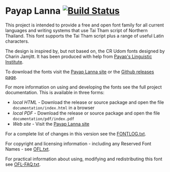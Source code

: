# Payap Lanna [![Build Status](http://build.palaso.org/app/rest/builds/buildType:Fonts_PayapLanna/statusIcon)](http://build.palaso.org/viewType.html?buildTypeId=Fonts_PayapLanna&guest=1)

This project is intended to provide a free and open font family for all current languages and writing systems that use Tai Tham script of Northern Thailand. This font supports the Tai Tham script plus a range of useful Latin characters.

The design is inspired by, but not based on, the CR Udom fonts designed by Charin Jamjitt. It has been produced with help from [Payap's Linguistic Institute](http://li.payap.ac.th).

To download the fonts visit the [Payap Lanna site](https://software.sil.org/payaplanna/) or the [Github releases page](https://github.com/silnrsi/font-payap-lanna/releases).

For more information on using and developing the fonts see the full project documentation. This is available in three forms:

- *local HTML* - Download the release or source package and open the file `documentation/index.html` in a browser
- *local PDF* - Download the release or source package and open the file `documentation/pdf/index.pdf`
- *Web site* - Visit the [Payap Lanna site](https://software.sil.org/payaplanna/) 

For a complete list of changes in this version see the [FONTLOG.txt](FONTLOG.txt).

For copyright and licensing information - including any Reserved Font Names - see [OFL.txt](OFL.txt).

For practical information about using, modifying and redistributing this font see [OFL-FAQ.txt](OFL-FAQ.txt).

